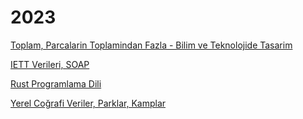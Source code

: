 # 2023

[Toplam, Parcalarin Toplamindan Fazla - Bilim ve Teknolojide Tasarim](01/bilim-teknoloji-tasarim.html)

[IETT Verileri, SOAP](01/iett-ibb-otobus-verisi.html)

[Rust Programlama Dili](01/rust.html)

[Yerel Coğrafi Veriler, Parklar, Kamplar](01/trgeo.html)

